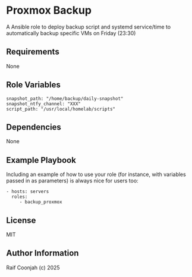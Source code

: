 # Proxmox Backup

A Ansible role to deploy backup script and systemd service/time to automatically backup specific VMs on Friday (23:30)

## Requirements

None

## Role Variables

```shell
snapshot_path: "/home/backup/daily-snapshot"
snapshot_ntfy_channel: "XXX"
script_path: "/usr/local/homelab/scripts"
```

## Dependencies

None

## Example Playbook

Including an example of how to use your role (for instance, with variables passed in as parameters) is always nice for users too:

    - hosts: servers
      roles:
         - backup_proxmox

## License

MIT

## Author Information

Raif Coonjah (c) 2025

